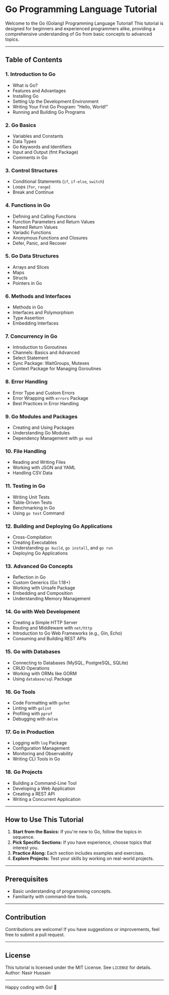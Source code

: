 # Go Programming Language Tutorial

Welcome to the Go (Golang) Programming Language Tutorial! This tutorial is designed for beginners and experienced programmers alike, providing a comprehensive understanding of Go from basic concepts to advanced topics.  

---

## Table of Contents

### 1. **Introduction to Go**
   - What is Go?
   - Features and Advantages
   - Installing Go
   - Setting Up the Development Environment
   - Writing Your First Go Program: "Hello, World!"
   - Running and Building Go Programs

### 2. **Go Basics**
   - Variables and Constants
   - Data Types
   - Go Keywords and Identifiers
   - Input and Output (fmt Package)
   - Comments in Go

### 3. **Control Structures**
   - Conditional Statements (`if`, `if-else`, `switch`)
   - Loops (`for`, `range`)
   - Break and Continue

### 4. **Functions in Go**
   - Defining and Calling Functions
   - Function Parameters and Return Values
   - Named Return Values
   - Variadic Functions
   - Anonymous Functions and Closures
   - Defer, Panic, and Recover

### 5. **Go Data Structures**
   - Arrays and Slices
   - Maps
   - Structs
   - Pointers in Go

### 6. **Methods and Interfaces**
   - Methods in Go
   - Interfaces and Polymorphism
   - Type Assertion
   - Embedding Interfaces

### 7. **Concurrency in Go**
   - Introduction to Goroutines
   - Channels: Basics and Advanced
   - Select Statement
   - Sync Package: WaitGroups, Mutexes
   - Context Package for Managing Goroutines

### 8. **Error Handling**
   - Error Type and Custom Errors
   - Error Wrapping with `errors` Package
   - Best Practices in Error Handling

### 9. **Go Modules and Packages**
   - Creating and Using Packages
   - Understanding Go Modules
   - Dependency Management with `go mod`

### 10. **File Handling**
   - Reading and Writing Files
   - Working with JSON and YAML
   - Handling CSV Data

### 11. **Testing in Go**
   - Writing Unit Tests
   - Table-Driven Tests
   - Benchmarking in Go
   - Using `go test` Command

### 12. **Building and Deploying Go Applications**
   - Cross-Compilation
   - Creating Executables
   - Understanding `go build`, `go install`, and `go run`
   - Deploying Go Applications

### 13. **Advanced Go Concepts**
   - Reflection in Go
   - Custom Generics (Go 1.18+)
   - Working with Unsafe Package
   - Embedding and Composition
   - Understanding Memory Management

### 14. **Go with Web Development**
   - Creating a Simple HTTP Server
   - Routing and Middleware with `net/http`
   - Introduction to Go Web Frameworks (e.g., Gin, Echo)
   - Consuming and Building REST APIs

### 15. **Go with Databases**
   - Connecting to Databases (MySQL, PostgreSQL, SQLite)
   - CRUD Operations
   - Working with ORMs like GORM
   - Using `database/sql` Package

### 16. **Go Tools**
   - Code Formatting with `gofmt`
   - Linting with `golint`
   - Profiling with `pprof`
   - Debugging with `delve`

### 17. **Go in Production**
   - Logging with `log` Package
   - Configuration Management
   - Monitoring and Observability
   - Writing CLI Tools in Go

### 18. **Go Projects**
   - Building a Command-Line Tool
   - Developing a Web Application
   - Creating a REST API
   - Writing a Concurrent Application

---

## How to Use This Tutorial
1. **Start from the Basics:** If you're new to Go, follow the topics in sequence.  
2. **Pick Specific Sections:** If you have experience, choose topics that interest you.  
3. **Practice Along:** Each section includes examples and exercises.  
4. **Explore Projects:** Test your skills by working on real-world projects.  

---

## Prerequisites
- Basic understanding of programming concepts.
- Familiarity with command-line tools.

---

## Contribution
Contributions are welcome! If you have suggestions or improvements, feel free to submit a pull request.

---

## License
This tutorial is licensed under the MIT License. See `LICENSE` for details.
Author: Nasir Hussain

---

Happy coding with Go! 🚀
